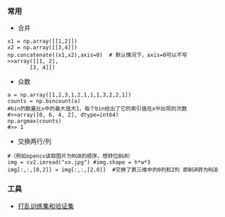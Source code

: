 ### 常用
* 合并
```
x1 = np.array([[1,2]])
x2 = np.array([[3,4]])
np.concatenate((x1,x2),axis=0)  # 默认情况下，axis=0可以不写
>>array([[1, 2],
       [3, 4]])
```

* 众数
```
a = np.array([1,2,3,1,2,1,1,1,3,2,2,1])
counts = np.bincount(a)
#bin的数量比x中的最大值大1，每个bin给出了它的索引值在x中出现的次数
#>>array([0, 6, 4, 2], dtype=int64)
np.argmax(counts)
#>> 1
```

* 交换两行/列
```
#（例如opencv读取图片为RGB的顺序，想转位BGR）
img = cv2.imread("xx.jpg") #img.shape = h*w*3
img[:,:,[0,2]] = img[:,:,[2,0]]  #交换了第三维中的0列和2列 即BGR转为RGB
```


### 工具
* [打乱训练集和验证集](./tools/transformation_data.py)
